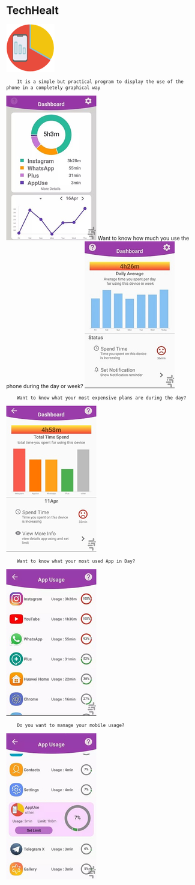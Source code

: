 # TechHealt
![plot](./img/logo.png)

        It is a simple but practical program to display the use of the phone in a completely graphical way
![plot](./img/main2.jpg)
Want to know how much you use the phone during the day or week?
![plot](./img/main1.jpg)


        Want to know what your most expensive plans are during the day?
![plot](./img/detail.jpg)

        Want to know what your most used App in Day?
![plot](./img/more_detail.jpg)


        Do you want to manage your mobile usage?
![plot](./img/set_limit.jpg)




